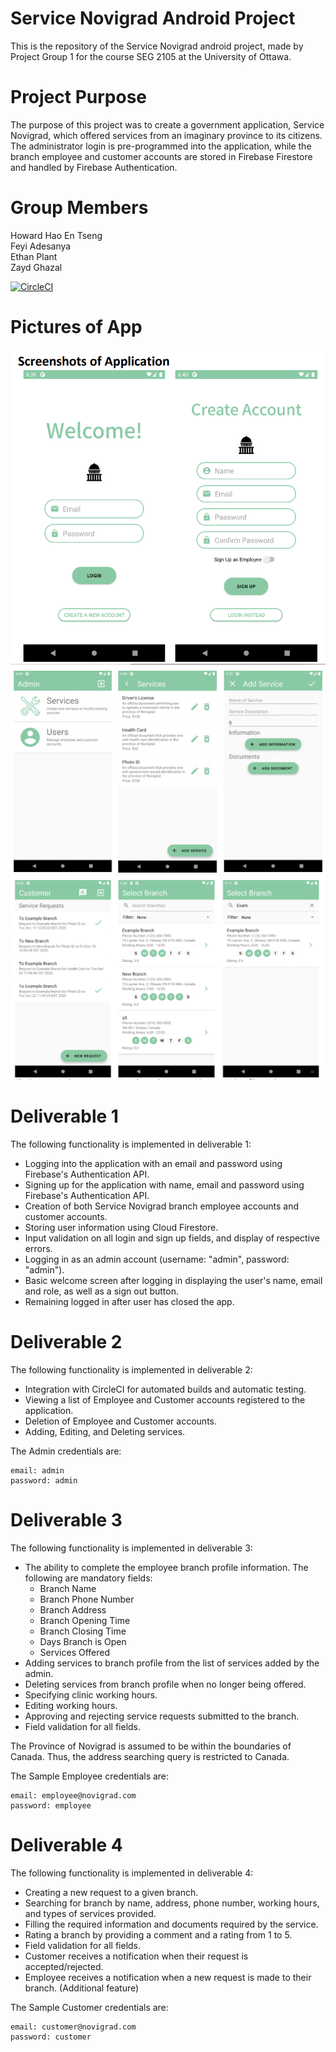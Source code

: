 # Service Novigrad Android Project
This is the repository of the Service Novigrad android project, made by Project Group 1 for the course SEG 2105 at the University of Ottawa. 

# Project Purpose
The purpose of this project was to create a government application, Service Novigrad, which offered services from an imaginary province to its citizens. 
The administrator login is pre-programmed into the application, while the branch employee and customer accounts are stored in Firebase Firestore and handled by Firebase Authentication. 

# Group Members
Howard Hao En Tseng  \
Feyi Adesanya  \
Ethan Plant  \
Zayd Ghazal 

[![CircleCI](https://circleci.com/gh/faith176/Service_Novigrad.svg?style=svg&circle-token=717e7901d8b868e13849576e2e94ad9568cc6f8b)](https://app.circleci.com/pipelines/github/faith176/Service_Novigrad)

# Pictures of App
![login](app/src/main/assets/login.png)
![login](app/src/main/assets/services1.png)
![login](app/src/main/assets/services2.png)

# Deliverable 1
The following functionality is implemented in deliverable 1:
- Logging into the application with an email and password using Firebase's Authentication API.
- Signing up for the application with name, email and password using Firebase's Authentication API.
- Creation of both Service Novigrad branch employee accounts and customer accounts.
- Storing user information using Cloud Firestore.
- Input validation on all login and sign up fields, and display of respective errors.
- Logging in as an admin account (username: "admin", password: "admin").
- Basic welcome screen after logging in displaying the user's name, email and role, as well as a sign out button.
- Remaining logged in after user has closed the app.

# Deliverable 2
The following functionality is implemented in deliverable 2:
- Integration with CircleCI for automated builds and automatic testing.
- Viewing a list of Employee and Customer accounts registered to the application.
- Deletion of Employee and Customer accounts.
- Adding, Editing, and Deleting services.

The Admin credentials are:
```
email: admin
password: admin
```

# Deliverable 3
The following functionality is implemented in deliverable 3:
- The ability to complete the employee branch profile information. 
    The following are mandatory fields:
    - Branch Name
    - Branch Phone Number
    - Branch Address
    - Branch Opening Time
    - Branch Closing Time
    - Days Branch is Open
    - Services Offered
- Adding services to branch profile from the list of services added by the admin.
- Deleting services from branch profile when no longer being offered.
- Specifying clinic working hours.
- Editing working hours.
- Approving and rejecting service requests submitted to the branch.
- Field validation for all fields.

The Province of Novigrad is assumed to be within the boundaries of Canada. Thus, the address searching query is restricted to Canada. 

The Sample Employee credentials are:
```
email: employee@novigrad.com
password: employee
```

# Deliverable 4
The following functionality is implemented in deliverable 4:
- Creating a new request to a given branch.
- Searching for branch by name, address, phone number, working hours, and types of services provided.
- Filling the required information and documents required by the service.
- Rating a branch by providing a comment and a rating from 1 to 5.
- Field validation for all fields.
- Customer receives a notification when their request is accepted/rejected.
- Employee receives a notification when a new request is made to their branch. (Additional feature)

The Sample Customer credentials are:
```
email: customer@novigrad.com
password: customer
```

